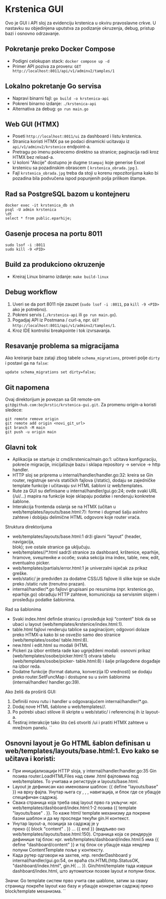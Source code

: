 # Krstenica GUI

Ovo je GUI i API sloj za evidenciju krstenica u okviru pravoslavne crkve.
U nastavku su objedinjena uputstva za podizanje okruzenja, debug, pristup bazi i osnovno odrzavanje.

## Pokretanje preko Docker Compose
- Podigni celokupan stack: `docker compose up -d`
- Primer API poziva za proveru: `GET http://localhost:8011/api/v1/adminv2/tamples/1`

## Lokalno pokretanje Go servisa
- Napravi binarni fajl: `go build -o krstenica-api`
- Pokreni binarno izdanje: `./krstenica-api`
- Alternativa za debug: `go run main.go`

## Web GUI (HTMX)
- Poseti `http://localhost:8011/ui` za dashboard i listu krstenica.
- Stranica koristi HTMX pa se podaci dinamicki ucitavaju iz `api/v1/adminv2/krstenice` endpoint-a.
- Pretragu po imenu pokrecemo direktno sa stranice; paginacija radi kroz HTMX bez reload-a.
- U koloni "Akcije" dostupno je dugme `Stampaj` koje generise Excel krstenicu sa pozadinskim obrascem ( `krstenica_obrada.jpg` ).
- Fajl `krstenica_obrada.jpg` treba da stoji u korenu repozitorijuma kako bi pozadina bila podvučena ispod popunjenih polja prilikom štampe.

## Rad sa PostgreSQL bazom u kontejneru
```
docker exec -it krstenica_db sh
psql -U admin krstenica
\dt
select * from public.eparhije;
```

## Gasenje procesa na portu 8011
```
sudo lsof -i :8011
sudo kill -9 <PID>
```

## Build za produkciono okruzenje
- Kreiraj Linux binarno izdanje: `make build-linux`

## Debug workflow
1. Uveri se da port 8011 nije zauzet (`sudo lsof -i :8011`, pa `kill -9 <PID>` ako je potrebno).
2. Pokreni servis (`./krstenica-api` ili `go run main.go`).
3. Pogadjaj API iz Postmana / curl-a, npr. `GET http://localhost:8011/api/v1/adminv2/tamples/1`.
4. Kroz IDE kontrolisi breakpointe i tok izvrsavanja.

## Resavanje problema sa migracijama
Ako kreiranje baze zataji zbog tabele `schema_migrations`, proveri polje `dirty` i postavi ga na `false`:
```
update schema_migrations set dirty=false;
```

## Git napomena
Ovaj direktorijum je povezan sa Git remote-om `git@github.com:bojkrstic/krstenica-gui.git`.
Za promenu origin-a koristi sledece:
```
git remote remove origin
git remote add origin <novi_git_url>
git branch -M main
git push -u origin main
```

## Glavni tok

  - Aplikacija se startuje iz cmd/krstenica/main.go:1: učitava konfiguraciju, pokreće migracije, inicijalizuje bazu i sklapa repository → service → http
  handler.
  - HTTP sloj se priprema u internal/handler/handler.go:32: kreira se Gin router, registruje servis statičkih fajlova (/static), dodaju se zajedničke
  template funkcije i učitavaju svi HTML šabloni iz web/templates.
  - Rute za GUI su definisane u internal/handler/gui.go:24; ovde svaki URL (/ui/…) mapira na funkcije koje sklapaju podatke i renderuju konkretne šablone.
  - Interakcija frontenda oslanja se na HTMX (učitan u web/templates/layouts/base.html:7): forme i dugmad šalju asinhro zahteve i dobijaju delimične HTML
  odgovore koje router vraća.

  Struktura direktorijuma

  - web/templates/layouts/base.html:1 drži glavni “layout” (header, navigacija, <main> blok); sve ostale stranice ga uključuju.
  - web/templates/<entitet>/*.html sadrži stranice za dashboard, krštenice, eparhije, hramove, svештенike и особе; svaka sekcija ima index, table, new,
  edit, eventualno picker.
  - web/templates/partials/error.html:1 je univerzalni isječak za prikaz greške.
  - web/static/ je predviđen za dodatne CSS/JS fajlove ili slike koje se služe preko /static rute (trenutno prazan).
  - internal/handler/*.go fajlovi grupisani po resursima (npr. krstenice.go, eparhije.go) obrađuju HTTP zahteve, komuniciraju sa servisnim slojem i
  prosleđuju podatke šablonima.

  Rad sa šablonima

  - Svaki index.html definše stranicu i prosleđuje koji “content” blok da se ubaci u layout (web/templates/krstenice/index.html:1).
  - table.html fajlovi renderuju tablice sa paginacijom; odgovori dolaze preko HTMX-a kako bi se osvežio samo deo stranice (web/templates/osobe/
  table.html:8).
  - new.html i edit.html su modali (HTML <dialog>) koji hvataju submit preko HTMX-a i posle uspeha šalju događaj za osvežavanje odgovarajuće tabele (web/
  templates/hramovi/new.html:1, web/templates/hramovi/edit.html:1).
  - Pickeri za izbor entiteta rade kao ugnježdeni modali: osnovni prikaz (web/templates/osobe/picker.html:1) otvara tabelu (web/templates/osobe/picker-
  table.html:8) i šalje prilagođene događaje na izbor reda.
  - Dodatne funkcije (format datuma, konverzija ID vrednosti) se dodaju preko router.SetFuncMap i dostupne su u svim šablonima (internal/handler/
  handler.go:39).

  Ako želiš da proširiš GUI:

  1. Definiši novu rutu i handler u odgovarajućem internal/handler/*.go.
  2. Dodaj nove HTML šablone u web/templates/<sekcija>/.
  3. Po potrebi ubaci stilove ili skripte u web/static/ i referenciraj ih iz layout-a.
  4. Testiraj interakcije tako što ćeš otvoriti /ui i pratiti HTMX zahteve u mrežnom panelu.
``

## Osnovni layout je Go HTML šablon definisan u web/templates/layouts/base.html:1. Evo kako se učitava i koristi:

  - При иницијализацији HTTP sloja, у internal/handler/handler.go:35 Gin позива router.LoadHTMLFiles над свим .html фајловима под web/templates. То учитава
  и региструје и layouts/base.html.
  - Layout је дефинисан као именовани шаблон: {{ define "layouts/base" }} на врху фајла. Унутар њега су <html>, <head>, <body>, навигација, и блок где се
  убацује специфичан садржај.
  - Свака страница која треба овај layout прво га укључи: нpr. web/templates/dashboard/index.html:1-2 позива {{ template "layouts/base" . }}. То каже html/
  template механизму да покрене базни шаблон и да му проследи текући gin.H контекст.
  - Унутар layout-а, позиција за садржај је у <main> преко {{ block "content" . }} … {{ end }} (видљиво око web/templates/layouts/base.html:150). Страница
  која се рендерује дефинише тај блок: нpr. web/templates/dashboard/index.html:5 има {{ define "dashboard/content" }} и тај блок се убацује када хендлер
  попуни ContentTemplate поље у контексту.
  - Када рутер одговори на захтев, нпр. renderDashboard у internal/handler/gui.go:54, он враћа ctx.HTML(http.StatusOK, "dashboard/index.html",
  gin.H{ ... }). Gin/html/template тада изврши dashboard/index.html, што аутоматски позове layout и попуни блок.

  Значи: Go template систем прво учита све шablone, затим за сваку страницу покреће layout као базу и убацује конкретан садржај преко block/template
  механизма.
  ``
